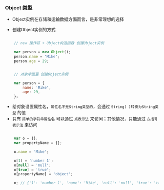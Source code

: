 ### Object 类型

- Object实例在存储和运输数据方面而言，是非常理想的选择

- 创建Object实例的方式
```javascript

    // new 操作符 + Object构造函数 创建Object实例

    var person = new Object();
    person.name = 'Mike';
    person.age = 29;


    // 对象字面量 创建Object实例

    var person = {
        name: 'Mike',
        age: 29,
    };

```

- 给对象设置属性名，`属性名不是String类型的`，会通过 `String( )转换为String类型` 的值
- 只有 `简单的字符串属性名` 可以通过 `点表示法` 来访问；其他情况，只能通过 `方括号表示法` 来访问

```javascript

    var o = {};
    var propertyName = {};

    o.name = 'Mike';

    o[1] = 'number 1';
    o[null] = 'null';
    o[true] = 'true';
    o[propertyName] = 'object';

    o; // {'1': 'number 1', 'name': 'Mike', 'null': 'null', 'true': 'true', '[object Object]': 'object'}

```
